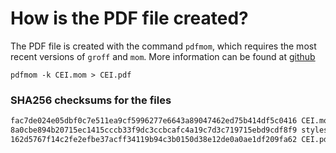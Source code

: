 # How is the PDF file created?
The PDF file is created with the command `pdfmom`, which requires the most recent versions of `groff` and `mom`.
More information can be found at [github](https://github.com/0xR3V/Bibles)

```shell
pdfmom -k CEI.mom > CEI.pdf
```

### SHA256 checksums for the files
```txt
fac7de024e05dbf0c7e511ea9cf5996277e6643a89047462ed75b414df5c0416 CEI.mom
8a0cbe894b20715ec1415cccb33f9dc3ccbcafc4a19c7d3c719715ebd9cdf8f9 stylesheet.mom
162d5767f14c2fe2efbe37acff34119b94c3b0150d38e12de0a0ae1df209fa62 CEI.pdf
```
